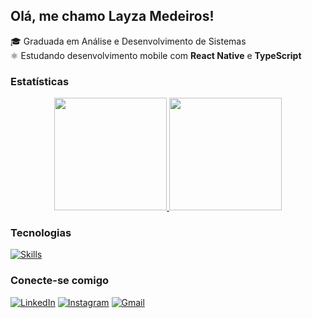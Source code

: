 ## Olá, me chamo Layza Medeiros!

🎓 Graduada em Análise e Desenvolvimento de Sistemas <br>
⚛️ Estudando desenvolvimento mobile com **React Native** e **TypeScript**

### Estatísticas

<div align="center">
  <a href="https://github.com/layzamedeiros">
    <img height="180em" src="https://github-readme-stats.vercel.app/api?username=layzamedeiros&show_icons=true&theme=radical&include_all_commits=true&count_private=true"/>
    <img height="180em" src="https://github-readme-stats.vercel.app/api/top-langs/?username=layzamedeiros&layout=compact&langs_count=7&theme=radical"/>
  </a>
</div>

### Tecnologias 

[![Skills](https://skillicons.dev/icons?i=js,ts,react,styledcomponents,nodejs,postgres,github,git,npm,figma)](https://skillicons.dev)

### Conecte-se comigo

[![LinkedIn](https://img.shields.io/badge/LinkedIn-0077B5?style=for-the-badge&logo=linkedin&logoColor=white)](https://www.linkedin.com/in/layza-medeiros-16392221b/) 
[![Instagram](https://img.shields.io/badge/Instagram-E4405F?style=for-the-badge&logo=instagram&logoColor=white)](https://www.instagram.com/layzamdrs/)
[![Gmail](https://img.shields.io/badge/Gmail-D14836?style=for-the-badge&logo=gmail&logoColor=white)](mailto:layzakathleen1@gmail.com)
